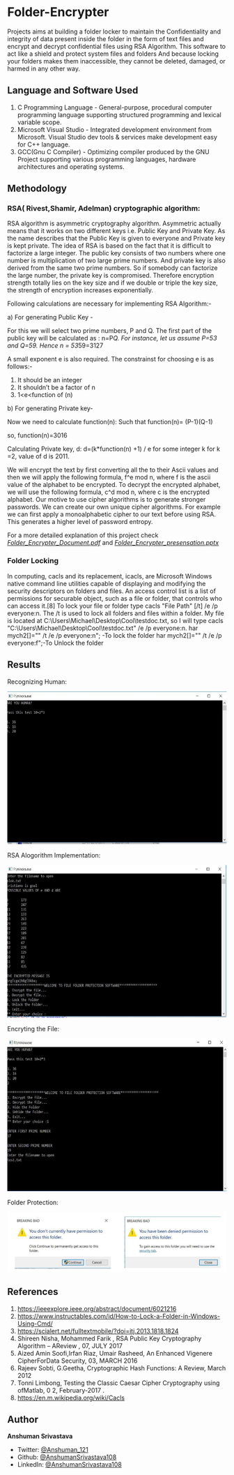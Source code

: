 # Folder-Encrypter

Projects aims at building a folder locker to maintain the Confidentiality and integrity of data present inside the folder in the form of text files and encrypt and decrypt confidential files using RSA Algorithm. This software to act like a shield and protect system files and folders And because locking your folders makes them inaccessible, they cannot be deleted, damaged, or harmed in any other way.

## Language and Software Used

1. C Programming Language - General-purpose, procedural computer programming language supporting structured programming and lexical variable scope.
2. Microsoft Visual Studio - Integrated development environment from Microsoft. Visual Studio dev tools & services make development easy for C++ language.
3. GCC(Gnu C Compiler) - Optimizing compiler produced by the GNU Project supporting various programming languages, hardware architectures and operating systems.

## Methodology

### RSA( Rivest,Shamir, Adelman) cryptographic algorithm:

RSA algorithm is asymmetric cryptography algorithm. Asymmetric actually means that it works on two different keys i.e. Public Key and Private Key. As the name describes that the Public Key is given to everyone and Private key is kept private. The idea of RSA is based on the fact that it is difficult to factorize a large integer. The public key consists of two numbers where one number is multiplication of two large prime numbers. And private key is also derived from the same two prime numbers. So if somebody can factorize the large number, the private key is compromised. Therefore encryption strength totally lies on the key size and if we double or triple the key size, the strength of encryption increases exponentially.

Following calculations are necessary for implementing RSA Algorithm:-

a) For generating Public Key -

For this we will select two prime numbers, P and Q. The first part of the public key will be calculated as : n=P*Q. For instance, let us assume P=53 and Q=59. Hence n = 53*59=3127

A small exponent e is also required. The constrainst for choosing e is as follows:-

1. It should be an integer 
2. It shouldn’t be a factor of n 
3. 1<e<function of (n)

b) For generating Private key-

Now we need to calculate function(n): Such that function(n)= (P-1)(Q-1)

so, function(n)=3016

Calculating Private key, d: d=(k*function(n) +1) / e for some integer k for k =2, value of d is 2011.

We will encrypt the text by first converting all the to their Ascii values and then we will apply the following formula, f^e mod n, where f is the ascii value of the alphabet to be encrypted. To decrypt the encrypted alphabet, we will use the following formula, c^d mod n, where c is the encrypted alphabet. Our motive to use cipher algorithms is to generate stronger passwords. We can create our own unique cipher algorithms. For example we can first apply a monoalphabetic cipher to our text before using RSA. This generates a higher level of password entropy.

For a more detailed explanation of this project check [*Folder_Encrypter_Document.pdf*](https://github.com/AnshumanSrivastava108/Folder-Encrypter/blob/main/Folder_Encrypter_Document.pdf) and [*Folder_Encrypter_presensation.pptx*](https://github.com/AnshumanSrivastava108/Folder-Encrypter/blob/main/Folder_Encrypter_presensation.pptx)

### Folder Locking

In computing, cacls and its replacement, icacls, are Microsoft Windows native command line utilities capable of displaying and modifying the security descriptors on folders and files. An access control list is a list of permissions for securable object, such as a file or folder, that controls who can access it.[8]
To lock your file or folder type cacls "File Path" [/t] /e /p everyone:n. The /t is used to lock all folders and files within a folder. My file is located at C:\Users\Michael\Desktop\Cool\testdoc.txt, so I will type cacls "C:\Users\Michael\Desktop\Cool\testdoc.txt" /e /p everyone:n.
har mych2[]="\" /t /e /p everyone:n"; -To lock the folder
har mych2[]="\" /t /e /p everyone:f";-To Unlock the folder

## Results

Recognizing Human:

<p align="center">
<img width="600" height="350" src="Images/1.jpg ">
</p>

RSA Alogorithm Implementation:

<p align="center">
<img width="600" height="350" src="Images/2.jpg ">
</p>

Encryting the File:

<p align="center">
<img width="600" height="350" src="Images/3.jpg ">
</p>

Folder Protection: 

<p align="center">
<img src="Images/4.jpg ">
</p>

## References

1. https://ieeexplore.ieee.org/abstract/document/6021216
2. https://www.instructables.com/id/How-to-Lock-a-Folder-in-Windows-Using-Cmd/
3. https://scialert.net/fulltextmobile/?doi=itj.2013.1818.1824
4. Shireen Nisha, Mohammed Farik , RSA Public Key Cryptography Algorithm – AReview , 07, JULY 2017
5. Aized Amin Soofi,Irfan Riaz, Umair Rasheed, An Enhanced Vigenere CipherForData Security, 03, MARCH 2016
6. Rajeev Sobti, G.Geetha, Cryptographic Hash Functions: A Review, March 2012
7. Tonni Limbong, Testing the Classic Caesar Cipher Cryptography using ofMatlab, 0 2, February-2017 .
8. https://en.m.wikipedia.org/wiki/Cacls

## Author

**Anshuman Srivastava**

* Twitter: [@Anshuman_121](https://twitter.com/Anshuman_121)
* Github: [@AnshumanSrivastava108](https://github.com/AnshumanSrivastava108)
* LinkedIn: [@AnshumanSrivastava108](https://www.linkedin.com/in/anshumansrivastava108)





